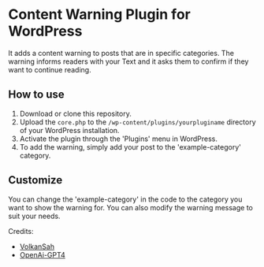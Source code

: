 # Content Warning Plugin for WordPress
It adds a content warning to posts that are in specific categories. The warning informs readers with your Text and it asks them to confirm if they want to continue reading.

## How to use

1. Download or clone this repository.
2. Upload the `core.php` to the `/wp-content/plugins/yourpluginame` directory of your WordPress installation.
3. Activate the plugin through the 'Plugins' menu in WordPress.
4. To add the warning, simply add your post to the 'example-category' category.

## Customize

You can change the 'example-category' in the code to the category you want to show the warning for. You can also modify the warning message to suit your needs.

Credits:
- [VolkanSah](https://github.com/volkansah)
- [OpenAi-GPT4](https://openai.com)
